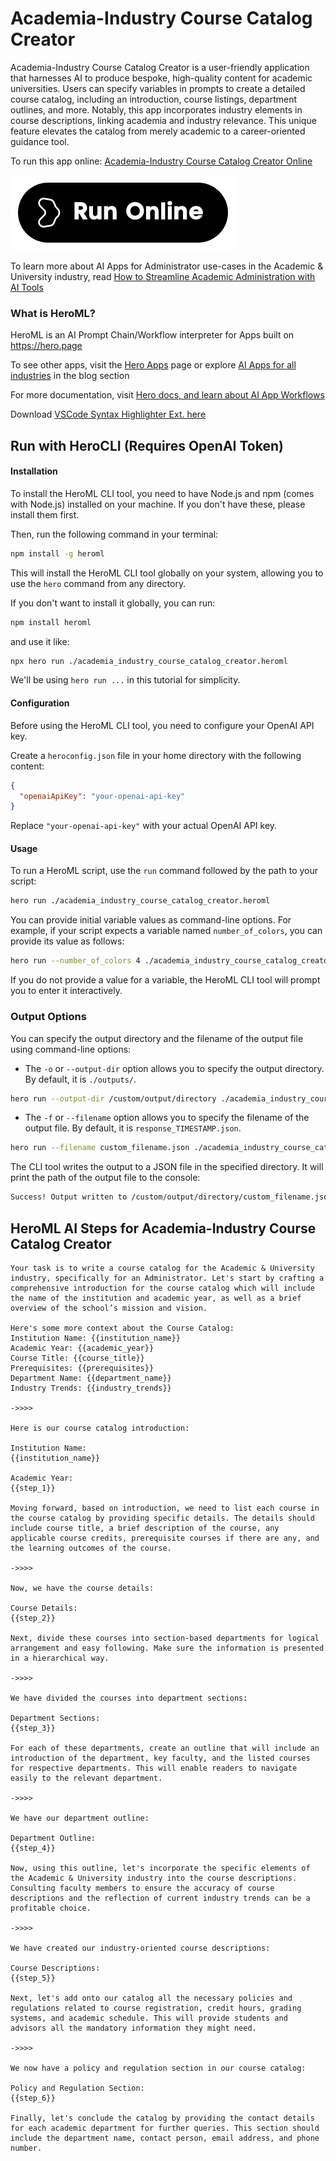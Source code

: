 # Academia-Industry Course Catalog Creator

Academia-Industry Course Catalog Creator is a user-friendly application that harnesses AI to produce bespoke, high-quality content for academic universities. Users can specify variables in prompts to create a detailed course catalog, including an introduction, course listings, department outlines, and more. Notably, this app incorporates industry elements in course descriptions, linking academia and industry relevance. This unique feature elevates the catalog from merely academic to a career-oriented guidance tool.

To run this app online: [Academia-Industry Course Catalog Creator Online](https://hero.page/app/academia-industry-course-catalog-creator-linking-academia-industry-via-courses/Xomz4kPxELmhm6iRZiYF)

[![Run Academia-Industry Course Catalog Creator Online](/assets/run.svg)](https://hero.page/app/academia-industry-course-catalog-creator-linking-academia-industry-via-courses/Xomz4kPxELmhm6iRZiYF)

To learn more about AI Apps for Administrator use-cases in the Academic & University industry, read [How to Streamline Academic Administration with AI Tools](https://hero.page/blog/ai/academic-and-university/how-to-streamline-academic-administration-with-ai-tools/170702)

### What is HeroML?
HeroML is an AI Prompt Chain/Workflow interpreter for Apps built on https://hero.page 

To see other apps, visit the [Hero Apps](https://hero.page/apps) page or explore [AI Apps for all industries](https://hero.page/blog) in the blog section

For more documentation, visit [Hero docs, and learn about AI App Workflows](https://hero.page/tutorials/introduction-to-heroml)

Download [VSCode Syntax Highlighter Ext. here](https://marketplace.visualstudio.com/items?itemName=hero-page.heroml)

## Run with HeroCLI (Requires OpenAI Token)

#### Installation

To install the HeroML CLI tool, you need to have Node.js and npm (comes with Node.js) installed on your machine. If you don't have these, please install them first. 

Then, run the following command in your terminal:

```bash
npm install -g heroml
```

This will install the HeroML CLI tool globally on your system, allowing you to use the `hero` command from any directory.

If you don't want to install it globally, you can run:

```bash
npm install heroml
```

and use it like:

```bash
npx hero run ./academia_industry_course_catalog_creator.heroml
```

We'll be using `hero run ...` in this tutorial for simplicity.

#### Configuration

Before using the HeroML CLI tool, you need to configure your OpenAI API key. 

Create a `heroconfig.json` file in your home directory with the following content:

```json
{
  "openaiApiKey": "your-openai-api-key"
}
```

Replace `"your-openai-api-key"` with your actual OpenAI API key.

#### Usage

To run a HeroML script, use the `run` command followed by the path to your script:

```bash
hero run ./academia_industry_course_catalog_creator.heroml
```

You can provide initial variable values as command-line options. For example, if your script expects a variable named `number_of_colors`, you can provide its value as follows:

```bash
hero run --number_of_colors 4 ./academia_industry_course_catalog_creator.heroml
```

If you do not provide a value for a variable, the HeroML CLI tool will prompt you to enter it interactively.

### Output Options

You can specify the output directory and the filename of the output file using command-line options:

- The `-o` or `--output-dir` option allows you to specify the output directory. By default, it is `./outputs/`.

```bash
hero run --output-dir /custom/output/directory ./academia_industry_course_catalog_creator.heroml
```

- The `-f` or `--filename` option allows you to specify the filename of the output file. By default, it is `response_TIMESTAMP.json`.

```bash
hero run --filename custom_filename.json ./academia_industry_course_catalog_creator.heroml
```

The CLI tool writes the output to a JSON file in the specified directory. It will print the path of the output file to the console:

```bash
Success! Output written to /custom/output/directory/custom_filename.json
```


## HeroML AI Steps for Academia-Industry Course Catalog Creator
```
Your task is to write a course catalog for the Academic & University industry, specifically for an Administrator. Let's start by crafting a comprehensive introduction for the course catalog which will include the name of the institution and academic year, as well as a brief overview of the school’s mission and vision.

Here's some more context about the Course Catalog:
Institution Name: {{institution_name}}
Academic Year: {{academic_year}}
Course Title: {{course_title}}
Prerequisites: {{prerequisites}}
Department Name: {{department_name}}
Industry Trends: {{industry_trends}}

->>>>

Here is our course catalog introduction:

Institution Name:
{{institution_name}}

Academic Year:
{{step_1}}

Moving forward, based on introduction, we need to list each course in the course catalog by providing specific details. The details should include course title, a brief description of the course, any applicable course credits, prerequisite courses if there are any, and the learning outcomes of the course.

->>>>

Now, we have the course details:

Course Details:
{{step_2}}

Next, divide these courses into section-based departments for logical arrangement and easy following. Make sure the information is presented in a hierarchical way.

->>>>

We have divided the courses into department sections:

Department Sections:
{{step_3}}

For each of these departments, create an outline that will include an introduction of the department, key faculty, and the listed courses for respective departments. This will enable readers to navigate easily to the relevant department.

->>>>

We have our department outline:

Department Outline:
{{step_4}}

Now, using this outline, let's incorporate the specific elements of the Academic & University industry into the course descriptions. Consulting faculty members to ensure the accuracy of course descriptions and the reflection of current industry trends can be a profitable choice.

->>>>

We have created our industry-oriented course descriptions:

Course Descriptions:
{{step_5}}

Next, let's add onto our catalog all the necessary policies and regulations related to course registration, credit hours, grading systems, and academic schedule. This will provide students and advisors all the mandatory information they might need.

->>>>

We now have a policy and regulation section in our course catalog:

Policy and Regulation Section:
{{step_6}}

Finally, let's conclude the catalog by providing the contact details for each academic department for further queries. This section should include the department name, contact person, email address, and phone number.


```

